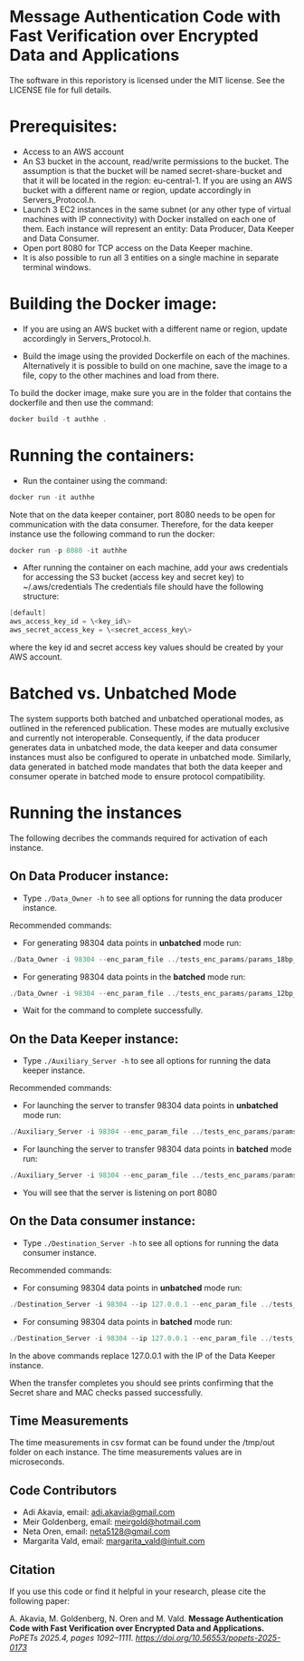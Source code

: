 # Message Authentication Code with Fast Verification over Encrypted Data and Applications

The software in this reporistory is licensed under the MIT license. See the LICENSE file for full details.

# Prerequisites:

- Access to an AWS account
- An S3 bucket in the account, read/write permissions to the bucket. The assumption is that the bucket will be named secret-share-bucket and that it will be located in the region: eu-central-1. If you are using an AWS bucket with a different name or region, update accordingly in Servers\_Protocol.h.
- Launch 3 EC2 instances in the same subnet (or any other type of virtual machines with IP connectivity) with Docker installed on each one of them. Each instance will represent an entity: Data Producer, Data Keeper and Data Consumer.
- Open port 8080 for TCP access on the Data Keeper machine.
- It is also possible to run all 3 entities on a single machine in separate terminal windows.

# Building the Docker image:

- If you are using an AWS bucket with a different name or region, update accordingly in Servers\_Protocol.h.

- Build the image using the provided Dockerfile on each of the machines. Alternatively it is possible to build on one machine, save the image to a file, copy to the other machines and load from there.

To build the docker image, make sure you are in the folder that contains the dockerfile and then use the command: 
```PowerShell
docker build -t authhe .
```

# Running the containers:

- Run the container using the command: 
```PowerShell
docker run -it authhe
```

Note that on the data keeper container, port 8080 needs to be open for communication with the data consumer.
Therefore, for the data keeper instance use the following command to run the docker:
```PowerShell
docker run -p 8080 -it authhe
```

- After running the container on each machine, add your aws credentials for accessing the S3 bucket (access key and secret key) to ~/.aws/credentials
The credentials file should have the following structure:
```PowerShell
[default]
aws_access_key_id = \<key_id\>
aws_secret_access_key = \<secret_access_key\>
```
where the key id and secret access key values should be created by your AWS account.

# Batched vs. Unbatched Mode
The system supports both batched and unbatched operational modes, as outlined in the referenced publication. These modes are mutually exclusive and currently not interoperable. 
Consequently, if the data producer generates data in unbatched mode, the data keeper and data consumer instances must also be configured to operate in unbatched mode. 
Similarly, data generated in batched mode mandates that both the data keeper and consumer operate in batched mode to ensure protocol compatibility.

# Running the instances

The following decribes the commands required for activation of each instance.

## On Data Producer instance:

- Type ```./Data_Owner -h``` to see all options for running the data producer instance.

Recommended commands:
- For generating 98304 data points in **unbatched** mode run:
```PowerShell
./Data_Owner -i 98304 --enc_param_file ../tests_enc_params/params_18bp_32k_unbatched 
```
- For generating 98304 data points in the **batched** mode run:
```PowerShell
./Data_Owner -i 98304 --enc_param_file ../tests_enc_params/params_12bp_32k_batched --batched
```

- Wait for the command to complete successfully.

## On the Data Keeper instance:

- Type ```./Auxiliary_Server -h``` to see all options for running the data keeper instance.

Recommended commands:
- For launching the server to transfer 98304 data points in **unbatched** mode run:
```PowerShell
./Auxiliary_Server -i 98304 --enc_param_file ../tests_enc_params/params_18bp_32k_unbatched
```
- For launching the server to transfer 98304 data points in **batched** mode run:
```PowerShell
./Auxiliary_Server -i 98304 --enc_param_file ../tests_enc_params/params_12bp_32k_batched --batched
```
- You will see that the server is listening on port 8080

## On the Data consumer instance:


- Type ```./Destination_Server -h``` to see all options for running the data consumer instance.

Recommended commands:
- For consuming 98304 data points in **unbatched** mode run:
```PowerShell
./Destination_Server -i 98304 --ip 127.0.0.1 --enc_param_file ../tests_enc_params/params_18bp_32k_unbatched
```
- For consuming 98304 data points in **batched** mode run:
```PowerShell
./Destination_Server -i 98304 --ip 127.0.0.1 --enc_param_file ../tests_enc_params/params_12bp_32k_batched --batched
```
In the above commands replace 127.0.0.1 with the IP of the Data Keeper instance. 

When the transfer completes you should see prints confirming that the Secret share and MAC checks passed successfully.

## Time Measurements
The time measurements in csv format can be found under the /tmp/out folder on each instance. The time measurements values are in microseconds.

## Code Contributors

- Adi Akavia, email: [adi.akavia@gmail.com](mailto://adi.akavia@gmail.com) 
- Meir Goldenberg, email: [meirgold@hotmail.com](mailto://meirgold@hotmail.com)
- Neta Oren, email: [neta5128@gmail.com](mailto://neta5128@gmail.com)
- Margarita Vald, email: [margarita_vald@intuit.com](mailto://margarita_vald@intuit.com)
 

## Citation

If you use this code or find it helpful in your research, please cite the following paper:

A. Akavia, M. Goldenberg, N. Oren and M. Vald.
**Message Authentication Code with Fast Verification over Encrypted Data and Applications.**  
*PoPETs 2025.4, pages 1092–1111. https://doi.org/10.56553/popets-2025-0173* 
<!--
[DOI]

## Presentation Video
A video of the article presentation at PoPETs 2025 is available under this [link](https://drive.google.com/file/d/1NARYzm_0MN1ioQAZrmqnyGpq2GgbevPY/view?usp=sharing)

BibTeX:
```bibtex
@inproceedings{yourbibkey2025,
  title     = {Message Authentication Code with Fast Verification over Encrypted Data and Applications},
  author    = {Your Name and Coauthor Name and ...},
  booktitle = {Proceedings of ...},
  year      = {2025},
  url       = {https://your-link.com},
}
-->
